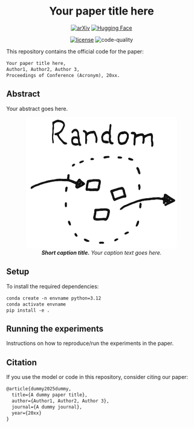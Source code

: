 <div align="center">

# Your paper title here

[![arXiv](https://img.shields.io/badge/arXiv-2508.09925-b31b1b.svg)](https://arxiv.org/abs/2508.09925)
[![Hugging Face](https://img.shields.io/badge/%F0%9F%A4%97%20Hugging%20Face-Paper-yellow)](https://huggingface.co/papers/2508.09925)

[![license](https://img.shields.io/badge/License-MIT-green.svg?labelColor=gray)](https://github.com/nennomp/research-code-template)
![code-quality](https://github.com/nennomp/research-code-template/actions/workflows/code-quality.yml/badge.svg)

</div>

This repository contains the official code for the paper:

```
Your paper title here,
Author1, Author2, Author 3,
Proceedings of Conference (Acronym), 20xx.
```

## Abstract
Your abstract goes here.

<div align="center">
  <img src="assets/figure-1.png?raw=true" alt="Model" title="Model">
  <figcaption><em><strong>Short caption title.</strong> Your caption text goes here.</em></figcaption>
</div>

## Setup
To install the required dependencies:
```
conda create -n envname python=3.12
conda activate envname
pip install -e .
```

## Running the experiments
Instructions on how to reproduce/run the experiments in the paper.

## Citation
If you use the model or code in this repository, consider citing our paper:
```
@article{dummy2025dummy,
  title={A dummy paper title},
  author={Author1, Author2, Author 3},
  journal={A dummy journal},
  year={20xx}
}
```
